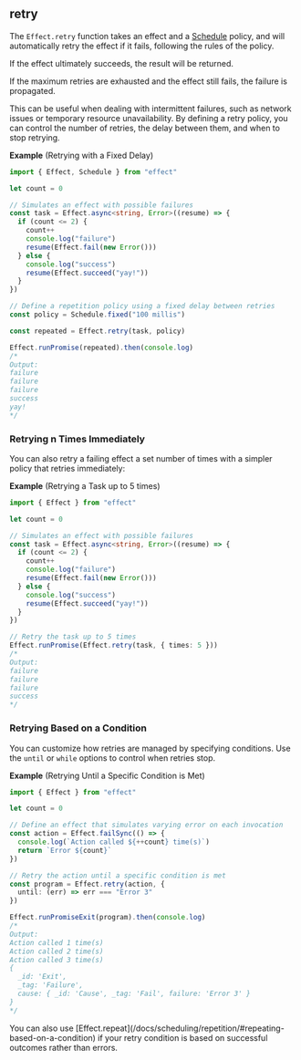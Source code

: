 ## retry

The `Effect.retry` function takes an effect and a [Schedule](/docs/scheduling/introduction/) policy, and will automatically retry the effect if it fails, following the rules of the policy.

If the effect ultimately succeeds, the result will be returned.

If the maximum retries are exhausted and the effect still fails, the failure is propagated.

This can be useful when dealing with intermittent failures, such as network issues or temporary resource unavailability. By defining a retry policy, you can control the number of retries, the delay between them, and when to stop retrying.

**Example** (Retrying with a Fixed Delay)

```ts twoslash
import { Effect, Schedule } from "effect"

let count = 0

// Simulates an effect with possible failures
const task = Effect.async<string, Error>((resume) => {
  if (count <= 2) {
    count++
    console.log("failure")
    resume(Effect.fail(new Error()))
  } else {
    console.log("success")
    resume(Effect.succeed("yay!"))
  }
})

// Define a repetition policy using a fixed delay between retries
const policy = Schedule.fixed("100 millis")

const repeated = Effect.retry(task, policy)

Effect.runPromise(repeated).then(console.log)
/*
Output:
failure
failure
failure
success
yay!
*/
```

### Retrying n Times Immediately

You can also retry a failing effect a set number of times with a simpler policy that retries immediately:

**Example** (Retrying a Task up to 5 times)

```ts twoslash
import { Effect } from "effect"

let count = 0

// Simulates an effect with possible failures
const task = Effect.async<string, Error>((resume) => {
  if (count <= 2) {
    count++
    console.log("failure")
    resume(Effect.fail(new Error()))
  } else {
    console.log("success")
    resume(Effect.succeed("yay!"))
  }
})

// Retry the task up to 5 times
Effect.runPromise(Effect.retry(task, { times: 5 }))
/*
Output:
failure
failure
failure
success
*/
```

### Retrying Based on a Condition

You can customize how retries are managed by specifying conditions. Use the `until` or `while` options to control when retries stop.

**Example** (Retrying Until a Specific Condition is Met)

```ts twoslash
import { Effect } from "effect"

let count = 0

// Define an effect that simulates varying error on each invocation
const action = Effect.failSync(() => {
  console.log(`Action called ${++count} time(s)`)
  return `Error ${count}`
})

// Retry the action until a specific condition is met
const program = Effect.retry(action, {
  until: (err) => err === "Error 3"
})

Effect.runPromiseExit(program).then(console.log)
/*
Output:
Action called 1 time(s)
Action called 2 time(s)
Action called 3 time(s)
{
  _id: 'Exit',
  _tag: 'Failure',
  cause: { _id: 'Cause', _tag: 'Fail', failure: 'Error 3' }
}
*/
```

<Aside type="tip" title="Alternative">
  You can also use
  [Effect.repeat](/docs/scheduling/repetition/#repeating-based-on-a-condition)
  if your retry condition is based on successful outcomes rather than
  errors.
</Aside>
